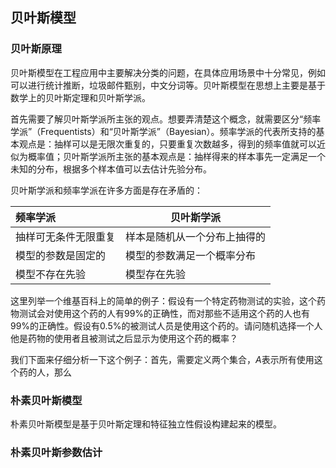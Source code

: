## 贝叶斯模型

### 贝叶斯原理

贝叶斯模型在工程应用中主要解决分类的问题，在具体应用场景中十分常见，例如可以进行统计推断，垃圾邮件甄别，中文分词等。贝叶斯模型在思想上主要是基于数学上的贝叶斯定理和贝叶斯学派。

首先需要了解贝叶斯学派所主张的观点。想要弄清楚这个概念，就需要区分“频率学派”（Frequentists）和“贝叶斯学派”（Bayesian）。频率学派的代表所支持的基本观点是：抽样可以是无限次重复的，只要重复次数越多，得到的频率值就可以近似为概率值；贝叶斯学派所主张的基本观点是：抽样得来的样本事先一定满足一个未知的分布，根据多个样本值可以去估计先验分布。

贝叶斯学派和频率学派在许多方面是存在矛盾的：

| 频率学派             | 贝叶斯学派                   |
| :------------------- | ---------------------------- |
| 抽样可无条件无限重复 | 样本是随机从一个分布上抽得的 |
| 模型的参数是固定的   | 模型的参数满足一个概率分布   |
| 模型不存在先验       | 模型存在先验                 |

这里列举一个维基百科上的简单的例子：假设有一个特定药物测试的实验，这个药物测试会对使用这个药的人有99%的正确性，而对那些不适用这个药的人也有99%的正确性。假设有0.5%的被测试人员是使用这个药的。请问随机选择一个人他是药物的使用者且被测试之后显示为使用这个药的概率？

我们下面来仔细分析一下这个例子：首先，需要定义两个集合，$A$表示所有使用这个药的人，那么

### 朴素贝叶斯模型

朴素贝叶斯模型是基于贝叶斯定理和特征独立性假设构建起来的模型。



### 朴素贝叶斯参数估计

